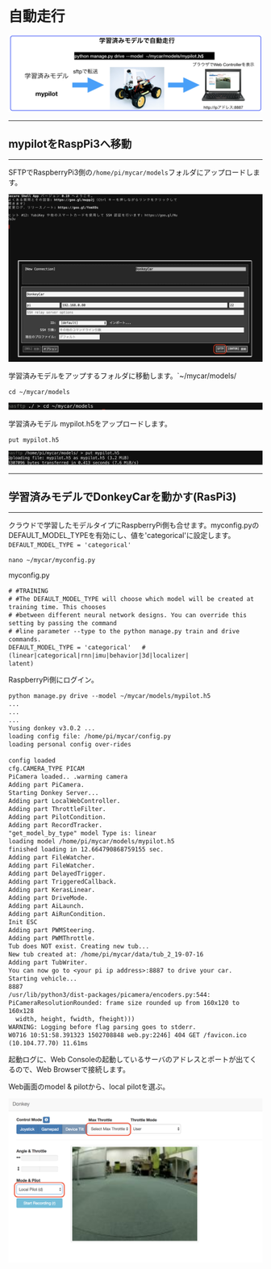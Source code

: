 # 自動走行

![](./img/run002.png)

<hr>

## mypilotをRaspPi3へ移動

<hr>

SFTPでRaspberryPi3側の`/home/pi/mycar/models`フォルダにアップロードします。

![](./img/sftp000.png)


学習済みモデルをアップするフォルダに移動します。`~/mycar/models/
```
cd ~/mycar/models
```
![](./img/sftp004.png)


学習済みモデル mypilot.h5をアップロードします。
```
put mypilot.h5
```

![](./img/sftp005.png)


<hr>

## 学習済みモデルでDonkeyCarを動かす(RasPi3)

<hr>

クラウドで学習したモデルタイプにRaspberryPi側も合せます。myconfig.pyのDEFAULT_MODEL_TYPEを有効にし、値を'categorical'に設定します。`DEFAULT_MODEL_TYPE = 'categorical'`

```
nano ~/mycar/myconfig.py
```

myconfig.py
```
# #TRAINING
# #The DEFAULT_MODEL_TYPE will choose which model will be created at training time. This chooses
# #between different neural network designs. You can override this setting by passing the command
# #line parameter --type to the python manage.py train and drive commands.
DEFAULT_MODEL_TYPE = 'categorical'   #(linear|categorical|rnn|imu|behavior|3d|localizer|
latent)
```


RaspberryPi側にログイン。

```
python manage.py drive --model ~/mycar/models/mypilot.h5
...
...
...
Yusing donkey v3.0.2 ...
loading config file: /home/pi/mycar/config.py
loading personal config over-rides

config loaded
cfg.CAMERA_TYPE PICAM
PiCamera loaded.. .warming camera
Adding part PiCamera.
Starting Donkey Server...
Adding part LocalWebController.
Adding part ThrottleFilter.
Adding part PilotCondition.
Adding part RecordTracker.
"get_model_by_type" model Type is: linear
loading model /home/pi/mycar/models/mypilot.h5
finished loading in 12.664790868759155 sec.
Adding part FileWatcher.
Adding part FileWatcher.
Adding part DelayedTrigger.
Adding part TriggeredCallback.
Adding part KerasLinear.
Adding part DriveMode.
Adding part AiLaunch.
Adding part AiRunCondition.
Init ESC
Adding part PWMSteering.
Adding part PWMThrottle.
Tub does NOT exist. Creating new tub...
New tub created at: /home/pi/mycar/data/tub_2_19-07-16
Adding part TubWriter.
You can now go to <your pi ip address>:8887 to drive your car.
Starting vehicle...
8887
/usr/lib/python3/dist-packages/picamera/encoders.py:544: PiCameraResolutionRounded: frame size rounded up from 160x120 to 160x128
  width, height, fwidth, fheight)))
WARNING: Logging before flag parsing goes to stderr.
W0716 10:51:58.391323 1502708848 web.py:2246] 404 GET /favicon.ico (10.104.77.70) 11.61ms
```

起動ログに、Web Consoleの起動しているサーバのアドレスとポートが出てくるので、Web Browserで接続します。

Web画面のmodel & pilotから、local pilotを選ぶ。

![](./img/pilot.png)
